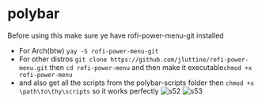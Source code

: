 # polybar
Before using this make sure ye have rofi-power-menu-git installed
* For Arch(btw) ```yay -S rofi-power-menu-git```
* For other distros ```git clone https://github.com/jluttine/rofi-power-menu.git``` then ```cd rofi-power-menu``` and then make it executable```chmod +x rofi-power-menu```
* and also get all the scripts from the polybar-scripts folder then ```chmod +x \path\to\thy\scripts``` so it works perfectly
![s52](https://github.com/user-attachments/assets/9e3864d9-064f-4475-b814-a0fd3d529345)
![s53](https://github.com/user-attachments/assets/9a361bf6-4be8-4065-b8d9-6abc18f79d8b)
